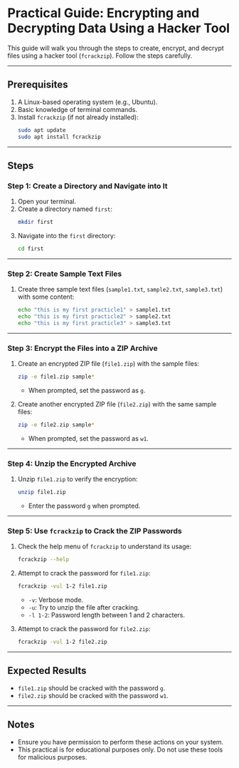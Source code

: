 # Practical Guide: Encrypting and Decrypting Data Using a Hacker Tool

This guide will walk you through the steps to create, encrypt, and decrypt files using a hacker tool (`fcrackzip`). Follow the steps carefully.

---

## Prerequisites
1. A Linux-based operating system (e.g., Ubuntu).
2. Basic knowledge of terminal commands.
3. Install `fcrackzip` (if not already installed):
   ```bash
   sudo apt update
   sudo apt install fcrackzip
   ```

---

## Steps

### Step 1: Create a Directory and Navigate into It
1. Open your terminal.
2. Create a directory named `first`:
   ```bash
   mkdir first
   ```
3. Navigate into the `first` directory:
   ```bash
   cd first
   ```

---

### Step 2: Create Sample Text Files
1. Create three sample text files (`sample1.txt`, `sample2.txt`, `sample3.txt`) with some content:
   ```bash
   echo "this is my first practicle1" > sample1.txt
   echo "this is my first practicle2" > sample2.txt
   echo "this is my first practicle3" > sample3.txt
   ```

---

### Step 3: Encrypt the Files into a ZIP Archive
1. Create an encrypted ZIP file (`file1.zip`) with the sample files:
   ```bash
   zip -e file1.zip sample*
   ```
   - When prompted, set the password as `g`.

2. Create another encrypted ZIP file (`file2.zip`) with the same sample files:
   ```bash
   zip -e file2.zip sample*
   ```
   - When prompted, set the password as `w1`.

---

### Step 4: Unzip the Encrypted Archive
1. Unzip `file1.zip` to verify the encryption:
   ```bash
   unzip file1.zip
   ```
   - Enter the password `g` when prompted.

---

### Step 5: Use `fcrackzip` to Crack the ZIP Passwords
1. Check the help menu of `fcrackzip` to understand its usage:
   ```bash
   fcrackzip --help
   ```

2. Attempt to crack the password for `file1.zip`:
   ```bash
   fcrackzip -vul 1-2 file1.zip
   ```
   - `-v`: Verbose mode.
   - `-u`: Try to unzip the file after cracking.
   - `-l 1-2`: Password length between 1 and 2 characters.

3. Attempt to crack the password for `file2.zip`:
   ```bash
   fcrackzip -vul 1-2 file2.zip
   ```

---

## Expected Results
- `file1.zip` should be cracked with the password `g`.
- `file2.zip` should be cracked with the password `w1`.

---

## Notes
- Ensure you have permission to perform these actions on your system.
- This practical is for educational purposes only. Do not use these tools for malicious purposes.

